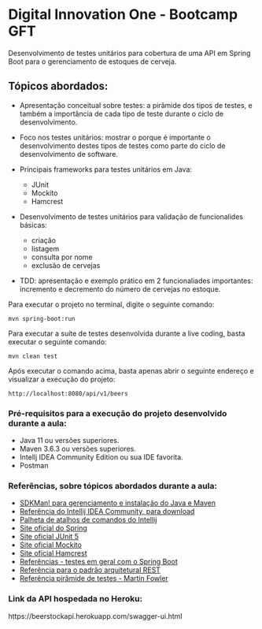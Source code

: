 <h1>Digital Innovation One - Bootcamp GFT</h1>

<p>Desenvolvimento de testes unitários para cobertura de uma API em Spring Boot para o gerenciamento de estoques de cerveja.<p>

<h2>Tópicos abordados:</h2>

* Apresentação conceitual sobre testes: a pirâmide dos tipos de testes, e também a importância de cada tipo de teste durante o ciclo de desenvolvimento.
* Foco nos testes unitários: mostrar o porque é importante o desenvolvimento destes tipos de testes como parte do ciclo de desenvolvimento de software.
* Principais frameworks para testes unitários em Java:

  - JUnit 
  - Mockito 
  - Hamcrest
    
* Desenvolvimento de testes unitários para validação de funcionalides básicas:
  - criação
  - listagem 
  - consulta por nome 
  - exclusão de cervejas
* TDD: apresentação e exemplo prático em 2 funcionaliades importantes: incremento e decremento do número de cervejas no estoque.

Para executar o projeto no terminal, digite o seguinte comando:

```shell script
mvn spring-boot:run 
```

Para executar a suíte de testes desenvolvida durante a live coding, basta executar o seguinte comando:

```shell script
mvn clean test
```

Após executar o comando acima, basta apenas abrir o seguinte endereço e visualizar a execução do projeto:

```
http://localhost:8080/api/v1/beers
```

<h3>Pré-requisitos para a execução do projeto desenvolvido durante a aula:</h3>

* Java 11 ou versões superiores.
* Maven 3.6.3 ou versões superiores.
* Intellj IDEA Community Edition ou sua IDE favorita.
* Postman

<h3>Referências, sobre tópicos abordados durante a aula:</h3>

* [SDKMan! para gerenciamento e instalação do Java e Maven](https://sdkman.io/)
* [Referência do Intellij IDEA Community, para download](https://www.jetbrains.com/idea/download)
* [Palheta de atalhos de comandos do Intellij](https://resources.jetbrains.com/storage/products/intellij-idea/docs/IntelliJIDEA_ReferenceCard.pdf)
* [Site oficial do Spring](https://spring.io/)
* [Site oficial JUnit 5](https://junit.org/junit5/docs/current/user-guide/)
* [Site oficial Mockito](https://site.mockito.org/)
* [Site oficial Hamcrest](http://hamcrest.org/JavaHamcrest/)
* [Referências - testes em geral com o Spring Boot](https://www.baeldung.com/spring-boot-testing)
* [Referência para o padrão arquitetural REST](https://restfulapi.net/)
* [Referência pirâmide de testes - Martin Fowler](https://martinfowler.com/articles/practical-test-pyramid.html#TheImportanceOftestAutomation)

<h3>Link da API hospedada no Heroku:</h3>
https://beerstockapi.herokuapp.com/swagger-ui.html

